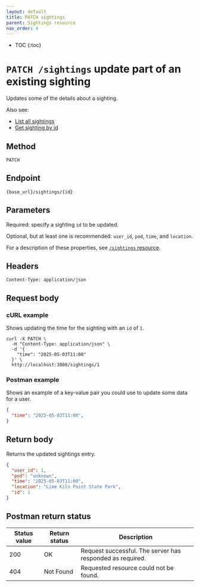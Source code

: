 ```yaml
---
layout: default
title: PATCH sightings
parent: Sightings resource
nav_order: 4
---
```


- TOC
{:toc}

# `PATCH /sightings` update part of an existing sighting

Updates some of the details about a sighting.

Also see:

* [List all sightings](./sightings-get.md)
* [Get sighting by id](./sightings-get.md)

## Method

`PATCH`

## Endpoint

`{base_url}/sightings/{id}`

## Parameters

Required: specify a sighting `id` to be updated.

Optional, but at least one is recommended: `user_id`, `pod`, `time`, and `location`.

For a description of these properties, see [`/sightings` resource](./sightings-resource.md#parameters).

## Headers

`Content-Type: application/json`

## Request body

### cURL example

Shows updating the time for the sighting with an `id` of `1`.

```shell
curl -X PATCH \
  -H "Content-Type: application/json" \
  -d '{
    "time": "2025-05-03T11:00"
  }' \
  http://localhost:3000/sightings/1
```

### Postman example

Shows an example of a key-value pair you could use to update some data for a user.

```json
{
  "time": "2025-05-03T11:00",
}
```

## Return body

Returns the updated sightings entry.

```json
{
  "user_id": 1,
  "pod": "unknown",
  "time": "2025-05-03T11:00",
  "location": "Lime Kiln Point State Park",
  "id": 1
}
```

## Postman return status

| Status value | Return status | Description                                               |
| ------------ | ------------- | --------------------------------------------------------- |
| 200          | OK            | Request successful. The server has responded as required. |
| 404          | Not Found     | Requested resource could not be found.                    |

